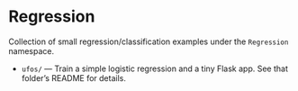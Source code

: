 # Regression

Collection of small regression/classification examples under the `Regression` namespace.

- `ufos/` — Train a simple logistic regression and a tiny Flask app. See that folder’s README for details.
